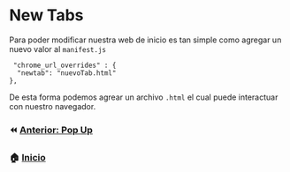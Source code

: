 # New Tabs

Para poder modificar nuestra web de inicio es tan simple como agregar un nuevo valor al `manifest.js`

```
 "chrome_url_overrides" : {
  "newtab": "nuevoTab.html"
},
```

De esta forma podemos agrear un archivo `.html` el cual puede interactuar con nuestro navegador.

### ⏪ [Anterior: Pop Up](./06_popups.md)
### 🏠  [Inicio](../readme.md)